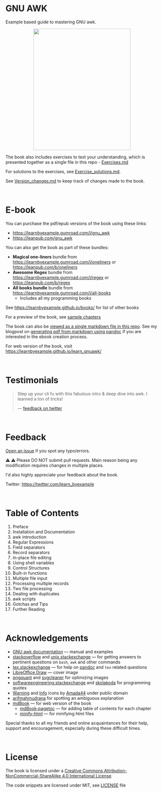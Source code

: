# GNU AWK

Example based guide to mastering GNU awk.

<p align="center">
    <img src="./images/gawk.png" width="320px" height="400px" />
</p>

The book also includes exercises to test your understanding, which is presented together as a single file in this repo - [Exercises.md](./exercises/Exercises.md)

For solutions to the exercises, see [Exercise_solutions.md](./exercises/Exercise_solutions.md).

See [Version_changes.md](./Version_changes.md) to keep track of changes made to the book.

<br>

# E-book

You can purchase the pdf/epub versions of the book using these links:

* https://learnbyexample.gumroad.com/l/gnu_awk
* https://leanpub.com/gnu_awk

You can also get the book as part of these bundles:

* **Magical one-liners** bundle from https://learnbyexample.gumroad.com/l/oneliners or https://leanpub.com/b/oneliners
* **Awesome Regex** bundle from https://learnbyexample.gumroad.com/l/regex or https://leanpub.com/b/regex
* **All books bundle** bundle from https://learnbyexample.gumroad.com/l/all-books
    * Includes all my programming books

See https://learnbyexample.github.io/books/ for list of other books

For a preview of the book, see [sample chapters](https://github.com/learnbyexample/learn_gnuawk/blob/master/sample_chapters/gnu_awk_sample.pdf)

The book can also be [viewed as a single markdown file in this repo](./gnu_awk.md). See my blogpost on [generating pdf from markdown using pandoc](https://learnbyexample.github.io/tutorial/ebook-generation/customizing-pandoc/) if you are interested in the ebook creation process.

For web version of the book, visit https://learnbyexample.github.io/learn_gnuawk/

<br>

# Testimonials

>Step up your cli fu with this fabulous intro & deep dive into awk. I learned a ton of tricks!
>
> — [feedback on twitter](https://twitter.com/killchain/status/1246820137455452163)

<br>

# Feedback

[Open an issue](https://github.com/learnbyexample/learn_gnuawk/issues) if you spot any typo/errors.

:warning: :warning: Please DO NOT submit pull requests. Main reason being any modification requires changes in multiple places.

I'd also highly appreciate your feedback about the book.

Twitter: https://twitter.com/learn_byexample

<br>

# Table of Contents

1) Preface
2) Installation and Documentation
3) awk introduction
4) Regular Expressions
5) Field separators
6) Record separators
7) In-place file editing
8) Using shell variables
9) Control Structures
10) Built-in functions
11) Multiple file input
12) Processing multiple records
13) Two file processing
14) Dealing with duplicates
15) awk scripts
16) Gotchas and Tips
17) Further Reading

<br>

# Acknowledgements

* [GNU awk documentation](https://www.gnu.org/software/gawk/manual/) — manual and examples
* [stackoverflow](https://stackoverflow.com/) and [unix.stackexchange](https://unix.stackexchange.com/) — for getting answers to pertinent questions on `bash`, `awk` and other commands
* [tex.stackexchange](https://tex.stackexchange.com/) — for help on [pandoc](https://github.com/jgm/pandoc/) and `tex` related questions
* [LibreOffice Draw](https://www.libreoffice.org/discover/draw/) — cover image
* [pngquant](https://pngquant.org/) and [svgcleaner](https://github.com/RazrFalcon/svgcleaner) for optimizing images
* [softwareengineering.stackexchange](https://softwareengineering.stackexchange.com/questions/39/whats-your-favourite-quote-about-programming) and [skolakoda](https://skolakoda.org/programming-quotes) for programming quotes
* [Warning](https://commons.wikimedia.org/wiki/File:Warning_icon.svg) and [Info](https://commons.wikimedia.org/wiki/File:Info_icon_002.svg) icons by [Amada44](https://commons.wikimedia.org/wiki/User:Amada44) under public domain
* [arifmahmudrana](https://github.com/arifmahmudrana) for spotting an ambiguous explanation
* [mdBook](https://github.com/rust-lang/mdBook) — for web version of the book
    * [mdBook-pagetoc](https://github.com/JorelAli/mdBook-pagetoc) — for adding table of contents for each chapter
    * [minify-html](https://github.com/wilsonzlin/minify-html) — for minifying html files

Special thanks to all my friends and online acquaintances for their help, support and encouragement, especially during these difficult times.

<br>

# License

The book is licensed under a [Creative Commons Attribution-NonCommercial-ShareAlike 4.0 International License](https://creativecommons.org/licenses/by-nc-sa/4.0/)

The code snippets are licensed under MIT, see [LICENSE](./LICENSE) file

